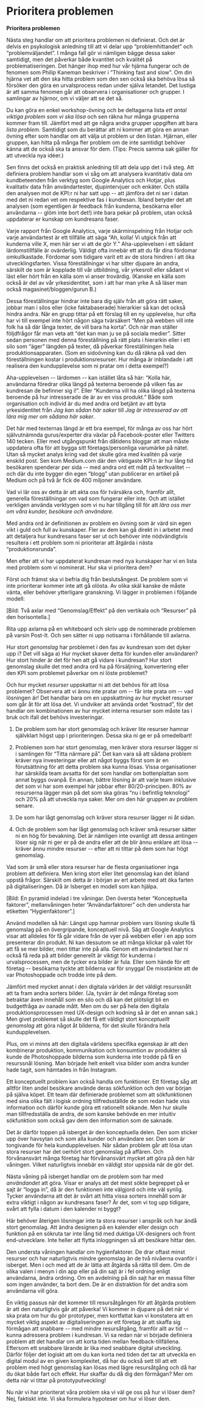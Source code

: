 # Prioritera problemen

**Prioritera problemen**

Nästa steg handlar om att prioritera problemen ni definierat. Och det är delvis en psykologisk anledning till att vi delar upp “problemhittandet” och “problemväljandet”. I många fall gör vi nämligen bägge dessa saker samtidigt, men det påverkar både kvantitet och kvalitét på problematiseringen. Det hänger ihop med hur vår hjärna fungerar och de fenomen som Philip Kaneman beskriver i “Thinking fast and slow”. Om din hjärna vet att den ska hitta problem som den sen också ska behöva lösa så försöker den göra en urvalsprocess redan under själva letandet. Det lustiga är att samma fenomen går att observera i organisationer och grupper. I samlingar av hjärnor, om vi väljer att se det så.

Du kan göra en enkel workshop-övning och be deltagarna lista _ett antal viktiga problem som vi ska lösa_ och sen räkna hur många grupperna kommer fram till. Jämfört med att ge några andra grupper uppgiften att bara _lista problem_. Samtidigt som du berättar att ni kommer att göra en annan övning efter som handlar om att välja ut problem ur den listan. Hjärnan, eller gruppen, kan hitta på många fler problem om de inte samtidigt behöver känna att de också ska ta ansvar för dem. \(Tips: Precis samma sak gäller för att utveckla nya idéer.\)

Sen finns det också en praktisk anledning till att dela upp det i två steg. Att definiera problem handlar som vi såg om att analysera kvantitativ data om kundbeteenden från verktyg som Google Analytics och Hotjar, plus kvalitativ data från användartester, djupintervjuer och enkäter. Och ställa den analysen mot de KPI:r ni har satt upp -- att jämföra det ni ser i datan med det ni redan vet om respektive fas i kundresan. Ibland betyder det att analysen \(som egentligen är feedback från kunderna, besökarna eller användarna -- glöm inte bort det!\) inte bara pekar på problem, utan också uppdaterar er kunskap om kundresans faser.

Varje rapport från Google Analytics, varje skärminspelning från Hotjar och varje användartest är ett tillfälle att säga “Ah, kolla! Vi utgick från att kunderna ville X, men här ser vi att de gör Y.” Aha-upplevelsen i ett sådant lärdomstillfälle är ovärderlig. Väldigt ofta innebär ett att du får dina fördomar omkullkastade. Fördomar som tidigare varit ett av de stora hindren i att öka utvecklingsfarten. Vissa föreställningar vi har sitter djupare än andra, särskilt de som är kopplade till vår utbildning, vår yrkesroll eller sådant vi läst eller hört från en källa som vi anser trovärdig. \(Kanske en källa som också är del av vår yrkesidentitet, som i att har man yrke A så läser man också magasinet/bloggen/gurun B.\)

Dessa föreställningar hindrar inte bara dig själv från att göra rätt saker, jobbar man i silos eller \(icke faktabaserade\) hierarkier så kan det också hindra andra. När en grupp tittar på ett förslag till en ny upplevelse, hur ofta har vi till exempel inte hört någon säga tvärsäkert “Men på webben vill inte folk ha så där långa texter, de vill bara ha korta”. Och när man ställer följdfrågor får man veta att “det kan man ju se på sociala medier”. Sitter sedan personen med denna föreställning på rätt plats i hierarkin eller i ett silo som “äger” längden på texter, då påverkar föreställningen hela produktionsapparaten. \(Som en sidoövning kan du då räkna på vad den föreställningen kostar i produktionsresurser. Hur många är inblandade i att realisera den kundupplevelse som ni pratar om i detta exempel?\)

Aha-upplevelsen -- lärdomen -- kan istället låta så här: “Kolla här, användarna föredrar olika längd på texterna beroende på vilken fas av kundresan de befinner sig i!”. Eller “Kunderna vill ha olika längd på texterna beroende på hur intresserade de är av en viss produkt.” Både som organisation och individ är du med andra ord betjänt av att byta yrkesidentitet från _Jag kan sådan här saker_ till _Jag är intresserad av att lära mig mer om sådana här saker_.

Det här med texternas längd är ett bra exempel, för många av oss har hört självutnämnda gurus/experter dra växlar på Facebook-poster eller Twitters 140 tecken. Eller med utgångspunkt från dåtidens bloggar att man måste uppdatera ofta för att bygga sitt företags/personliga varumärke på nätet. Utan så mycket analys kring vad det skulle göra med kvalitén på varje enskild post. Sen kom Medium.com där den viktigaste KPI:n är hur lång tid besökaren spenderar per sida -- med andra ord ett mått på textkvalitet -- och där du inte bygger din egen “blogg” utan publicerar en artikel på Medium och på två år fick de 400 miljoner användare.

Vad vi lär oss av detta är att akta oss för tvärsäkra och, framför allt, generella föreställningar om vad som fungerar eller inte. Och att istället verkligen använda verktygen som vi nu har tillgång till för att _lära oss mer om våra kunder, besökare och användare._

Med andra ord är definitionen av problem en övning som är värd sin egen vikt i guld och full av kunskaper. Fler av dem kan gå direkt in i arbetet med att detaljera hur kundresans faser ser ut och behöver inte nödvändigtvis resultera i ett problem som ni prioriterar att åtgärda i nästa “produktionsrunda”.

Men efter att vi har uppdaterat kundresan med nya kunskaper har vi en lista med problem som vi nominerat. Hur ska vi prioritera dem?

Först och främst ska vi befria dig från beslutsångest. De problem som vi inte prioriterar kommer inte att gå olösta. Av olika skäl kanske de måste vänta, eller behöver ytterligare granskning. Vi lägger in problemen i följande modell:

\[Bild: Två axlar med “Genomslag/Effekt” på den vertikala och “Resurser” på den horisontella.\]

Rita upp axlarna på en whiteboard och skriv upp de nominerade problemen på varsin Post-It. Och sen sätter ni upp notisarna i förhållande till axlarna.

Hur stort _genomslag_ har problemet i den fas av kundresan som det dyker upp i? Det vill säga a\) Hur mycket skaver detta för kunden eller användaren? Hur stort hinder är det för hen att gå vidare i kundresan? Hur stort genomslag skulle det med andra ord ha på försäljning, konvertering eller den KPI som problemet påverkar om ni löste problemet?

Och hur mycket _resurser_ uppskattar ni att det behövs för att lösa problemet? Observera att vi ännu inte pratar om -- får inte prata om -- vad lösningen är! Det handlar bara om en uppskattning av hur mycket resurser som går åt för att lösa det. Vi undviker att använda ordet “kostnad”, för det handlar om kombinationen av hur mycket interna resurser som måste tas i bruk och ifall det behövs investeringar.

1. De problem som har stort genomslag och kräver lite resurser hamnar självklart högst upp i prioriteringen. Dessa ska ni ge er på omedelbart!

2. Problemen som har stort genomslag, men kräver stora resurser lägger ni i samlingen för “Titta närmare på”. Det kan vara så att sådana problem kräver nya investeringar eller att något byggs först som är en förutsättning för att detta problem ska kunna lösas. Vissa organisationer har särskilda team avsatta för det som handlar om bottenplattan som annat byggs ovanpå. En annan, bättre lösning är att varje team inklusive det som vi har som exempel här jobbar efter 80/20-principen. 80% av resurserna lägger man på det som ska göras “nu i befintlig teknologi” och 20% på att utveckla nya saker. Mer om den här gruppen av problem senare.

3. De som har lågt genomslag och kräver stora resurser lägger ni åt sidan.

4. Och de problem som har lågt genomslag och kräver små resurser sätter ni en hög för bevakning. Det är nämligen inte ovanligt att dessa antingen löser sig när ni ger er på de andra eller att de blir ännu enklare att lösa -- kräver ännu mindre resurser -- efter att ni tittar på dem som har högt genomslag.

Vad som är små eller stora resurser har de flesta organisationer inga problem att definiera. Men kring stort eller litet genomslag kan det ibland uppstå frågor. Särskilt om detta är i början av ert arbete med att öka farten på digitaliseringen. Då är Isberget en modell som kan hjälpa.

\[Bild: En pyramid indelad i tre våningar. Den översta heter “Konceptuella faktorer”, mellanvåningen heter “Användarfaktorer” och den understa har etiketten “Hygienfaktorer”.\]

Använd modellen så här: Längst upp hamnar problem vars lösning skulle få genomslag på en övergripande, konceptuell nivå. Säg att Google Analytics visar att alldeles för få går vidare från de vyer på webben eller i en app som presenterar din produkt. Ni kan dessutom se att många klickar på valet för att få se mer bilder, men tittar inte på alla. Genom ett användartest har ni också få reda på att bilder generellt är viktigt för kunderna i urvalsprocessen, men de tycker era bilder är fula. Eller som hände för ett företag -- besökarna tyckte att bilderna var för snygga! De misstänkte att de var Photoshoppade och trodde inte på dem.

Jämfört med mycket annat i den digitala världen är det väldigt resurssnålt att ta fram andra sorters bilder. \(Ja, tyvärr är det många företag som betraktar även innehåll som en silo och då kan det plötsligt bli en budgetfråga av oanade mått. Men om du ser på hela den digitala produktionsprocessen med UX-design och kodning så är det en annan sak.\) Men givet problemet så skulle det få ett väldigt stort _konceptuellt genomslag_ att göra något åt bilderna, för det skulle förändra hela kundupplevelsen.

Plus, om vi minns att den digitala världens specifika egenskap är att den kombinerar produktion, kommunikation och konsumtion av produkter så kunde de Photoshoppade bilderna som kunderna inte trodde på få en resurssnål lösning. Man började helt enkelt visa bilder som andra kunder hade tagit, som hämtades in från Instagram.

Ett konceptuellt problem kan också handla om funktioner. Ett företag såg att alltför liten andel besökare använde deras sökfunktion och den var början på själva köpet. Ett team där definierade problemet som att sökfunktionen med sina olika fält i logisk ordning tillfredsställde de som redan hade viss information och därför kunde göra ett rationellt sökande. Men hur skulle man tillfredsställa de andra, de som kanske behövde en mer intuitiv sökfunktion som också gav dem den information som de saknade.

Det är därför toppen på isberget är den konceptuella delen. Den som sticker upp över havsytan och som alla kunder och användare ser. Den som är tongivande för hela kundupplevelsen. När sådan problem går att lösa utan stora resurser har det oerhört stort genomslag på affären. Och förvånansvärt många företag har förvånansvärt mycket att göra på den här våningen. Vilket naturligtvis innebär en väldigt stor uppsida när de gör det.

Nästa våning på isberget handlar om de problem som har med _användandet_ att göra. Visar er analys att det mest sökte begreppet på er sajt är “logga in”, då är den funktionen inte välgjord och inte väl synlig. Tycker användarna att det är svårt att hitta vissa sorters innehåll som är extra viktigt i någon av kundresans faser? Är det, som vi tog upp tidigare, svårt att fylla i datum i den kalender ni byggt?

Här behöver återigen lösningar inte ta stora resurser i anspråk och har ändå stort genomslag. Att ändra designen på en kalender eller design och funktion på en sökruta tar inte lång tid med duktiga UX-designers och front end-utvecklare. Inte heller att flytta inloggningen så att besökare hittar den.

Den understa våningen handlar om hygienfaktorer. De drar oftast minst resurser och har naturligtvis mindre genomslag än de två nivåerna ovanför i isberget. Men i och med att de är lätta att åtgärda så rätta till dem. Om de olika valen i menyn i din app eller på din sajt är i fel ordning enligt användarna, ändra ordning. Om en avdelning på din sajt har en massa filter som ingen använder, ta bort dem. De är en distraktion för det andra som användarna vill göra.

En viktig passus när det kommer till resursåtgången för att åtgärda problem är att den naturligtvis går att påverka! Vi kommer in djupare på det när vi ska prata om hur du gör prototyper, men kortfattat kan vi konstatera att en mycket viktig aspekt av digitaliseringen av ett företag är att skaffa sig förmågan att snabbare -- med mindre resursåtgång, framför allt av tid -- kunna adressera problem i kundresan. Vi sa redan när vi började definiera problem att det handlar om att korta tiden mellan feedback-tillfällena. Eftersom ett snabbare lärande är lika med snabbare digital utveckling. Därför följer det logiskt att om du kan korta ned tiden det tar att utveckla en digital modul av en given komplexitet, då har du också sett till att ett problem med högt genomslag kan lösas med lägre resursåtgång och då har du ökat både fart och effekt. Hur skaffar du då dig den förmågan? Mer om detta när vi tittar på prototyputveckling!

Nu när vi har prioriterat våra problem ska vi väl ge oss på hur vi löser dem? Nej, faktiskt inte. Vi ska formulera hypoteser om hur vi löser dem.

